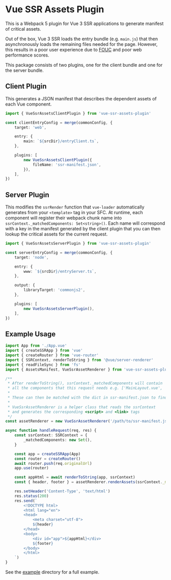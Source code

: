 # Vue SSR Assets Plugin

This is a Webpack 5 plugin for Vue 3 SSR applications to generate manifest of critical assets.

Out of the box, Vue 3 SSR loads the entry bundle (e.g. `main.js`) that then asynchronously loads the remaining files needed for the page. However, this results in a poor user experience due to [FOUC](https://en.wikipedia.org/wiki/Flash_of_unstyled_content) and poor web performance scores.

This package consists of two plugins, one for the client bundle and one for the server bundle.

## Client Plugin

This generates a JSON manifest that describes the dependent assets of each Vue component.

```ts
import { VueSsrAssetsClientPlugin } from 'vue-ssr-assets-plugin'

const clientEntryConfig = merge(commonConfig, {
    target: 'web',

    entry: {
        main: `${srcDir}/entryClient.ts`,
    },

    plugins: [
        new VueSsrAssetsClientPlugin({
            fileName: 'ssr-manifest.json',
        }),
    ],
})
```

## Server Plugin

This modifies the `ssrRender` function that `vue-loader` automatically generates from your `<template>` tag in your SFC. At runtime, each component will register their webpack chunk name into `ssrContext._matchedComponents: Set<string>()`. Each name will correspond with a key in the manifest generated by the client plugin that you can then lookup the critical assets for the current request.

```ts
import { VueSsrAssetsServerPlugin } from 'vue-ssr-assets-plugin'

const serverEntryConfig = merge(commonConfig, {
    target: 'node',

    entry: {
        www: `${srcDir}/entryServer.ts`,
    },

    output: {
        libraryTarget: 'commonjs2',
    },

    plugins: [
        new VueSsrAssetsServerPlugin(),
    ],
})
```

## Example Usage

```ts
import App from './App.vue'
import { createSSRApp } from 'vue'
import { createRouter } from 'vue-router'
import { SSRContext, renderToString } from '@vue/server-renderer'
import { readFileSync } from 'fs'
import { AssetsManifest, VueSsrAssetRenderer } from 'vue-ssr-assets-plugin'

/**
 * After renderToString(), ssrContext._matchedComponents will contain
 * all the components that this request needs e.g. ['MainLayout.vue', 'HomePage.vue']
 *
 * These can then be matched with the dict in ssr-manifest.json to find all the critical js/css files
 *
 * VueSsrAssetRenderer is a helper class that reads the ssrContext
 * and generates the corresponding <script> and <link> tags
 */
const assetRenderer = new VueSsrAssetRenderer('/path/to/ssr-manifest.json')

async function handleRequest(req, res) {
    const ssrContext: SSRContext = {
        _matchedComponents: new Set(),
    }

    const app = createSSRApp(App)
    const router = createRouter()
    await router.push(req.originalUrl)
    app.use(router)

    const appHtml = await renderToString(app, ssrContext)
    const { header, footer } = assetRenderer.renderAssets(ssrContext._matchedComponents as Set<string>)

    res.setHeader('Content-Type', 'text/html')
    res.status(200)
    res.send(`
        <!DOCTYPE html>
        <html lang="en">
        <head>
            <meta charset="utf-8">
            ${header}
        </head>
        <body>
            <div id="app">${appHtml}</div>
            ${footer}
        </body>
        </html>
    `)
}
```

See the [example](https://github.com/Trinovantes/vue-ssr-assets-plugin/tree/master/example) directory for a full example.
